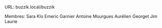URL: buzzik.local/buzzik

Membres: 
Sara Klo
Emeric Garnier
Antoine Mourgues
Aurélien Georget
Jim Laurie